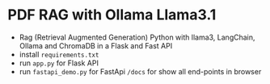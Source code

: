 # PDF RAG with Ollama Llama3.1

- Rag (Retrieval Augmented Generation) Python with llama3, LangChain, Ollama and ChromaDB in a Flask and Fast API
- install `requirements.txt`
- run `app.py` for Flask API
- run `fastapi_demo.py` for FastApi `/docs` for show all end-points in browser
